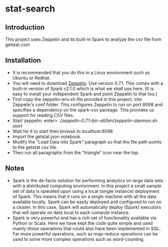 # stat-search
## Introduction
This project uses Zeppelin and its built-in Spark to analyze the csv file from getstat.com

## Installation
* It is recommended that you do this in a Linux environment such as Ubuntu or Redhat.
* You will need to download [Zeppelin](https://zeppelin.apache.org). Use version 0.7.1. This comes with a built-in version of Spark v2.1.0 which is what we shall use here. (It is easy to install your independent Spark and point Zeppelin to that too.)
* First copy the zeppelin-env.sh file provided in this project, into Zeppelin's conf folder. This configures Zeppelin to run on port 8098 and specifies a dependency on the spark-csv package. This provides us support for reading CSV files.
* Start zeppelin: enter> _./zeppelin-0.7.1-bin-all/bin/zeppelin-daemon.sh start_
* Wait for it to start then browse to localhost:8098
* Import the getstat.json notebook.
* Modify the "Load Data into Spark" paragraph so that the file path points to the getstat csv file.
* Then run all paragraphs from the "triangle" icon near the top.

## Notes
* Spark is the de-facto solution for performing analytics on large data sets with a distributed computing environment. In this project a small sample set of data is operated upon using a local (single instance) deployment of Spark. This means that it runs on a single machine with all the data available locally. Spark can be easily deployed and configured to run on a cluster. In this case, Spark will automatically deploy (Spark) executors that will operate on data local to each compute instance.
* Spark is very powerful and has a rich set of functionality available via Python or Scala. Here we have kept the code quite simple and used mainly those operations that could also have been implemented in SQL. Far more powerful operations, such as map-reduce operations can be used to solve more complex operations such as word-counting.

